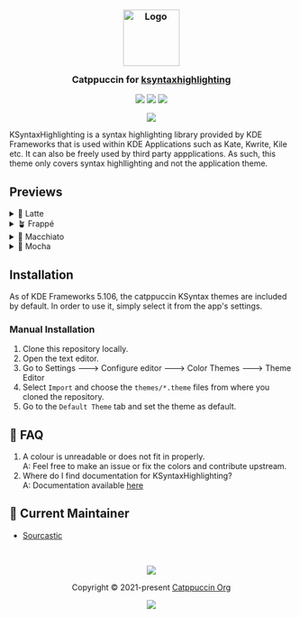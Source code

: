 <h3 align="center">
	<img src="https://raw.githubusercontent.com/catppuccin/catppuccin/main/assets/logos/exports/1544x1544_circle.png" width="100" alt="Logo"/><br/>
	<img src="https://raw.githubusercontent.com/catppuccin/catppuccin/main/assets/misc/transparent.png" height="30" width="0px"/>
	Catppuccin for <a href="https://invent.kde.org/frameworks/syntax-highlighting#introduction">ksyntaxhighlighting</a>
	<img src="https://raw.githubusercontent.com/catppuccin/catppuccin/main/assets/misc/transparent.png" height="30" width="0px"/>
</h3>

<p align="center">
	<a href="https://github.com/catppuccin/ksyntaxhighlighting/stargazers"><img src="https://img.shields.io/github/stars/catppuccin/ksyntaxhighlighting?colorA=363a4f&colorB=b7bdf8&style=for-the-badge"></a>
	<a href="https://github.com/catppuccin/ksyntaxhighlighting/issues"><img src="https://img.shields.io/github/issues/catppuccin/ksyntaxhighlighting?colorA=363a4f&colorB=f5a97f&style=for-the-badge"></a>
	<a href="https://github.com/catppuccin/ksyntaxhighlighting/contributors"><img src="https://img.shields.io/github/contributors/catppuccin/ksyntaxhighlighting?colorA=363a4f&colorB=a6da95&style=for-the-badge"></a>
</p>

<p align="center">
	<img 
src="https://raw.githubusercontent.com/catppuccin/ksyntaxhighlighting/main/assets/preview.webp"/>
</p>

  
KSyntaxHighlighting is a syntax highlighting library provided by KDE Frameworks that is used within KDE Applications such as Kate, Kwrite, Kile etc. It can also be freely used by third party appplications. As such, this theme only covers syntax highllighting and not the application theme.
   


## Previews

<details>
<summary>🌻 Latte</summary>
<img src="https://raw.githubusercontent.com/catppuccin/ksyntaxhighlighting/main/assets/latte.webp"/>
</details>
<details>
<summary>🪴 Frappé</summary>
<img src="https://raw.githubusercontent.com/catppuccin/ksyntaxhighlighting/main/assets/frappe.webp"/>
</details>
<details>
<summary>🌺 Macchiato</summary>
<img src="https://raw.githubusercontent.com/catppuccin/ksyntaxhighlighting/main/assets/macchiato.webp"/>
</details>
<details>
<summary>🌿 Mocha</summary>
<img src="https://raw.githubusercontent.com/catppuccin/ksyntaxhighlighting/main/assets/mocha.webp"/>
</details>

## Installation

As of KDE Frameworks 5.106, the catppuccin KSyntax themes are included by default. In order to use it, simply select it from the app's settings.

### Manual Installation

1. Clone this repository locally.
2. Open the text editor.
3. Go to Settings ---> Configure editor ---> Color Themes ---> Theme Editor
4. Select `Import` and choose the `themes/*.theme` files from where you cloned the repository.
5. Go to the `Default Theme` tab and set the theme as default.  

## 🙋 FAQ

1. A colour is unreadable or does not fit in properly.    
A: Feel free to make an issue or fix the colors and contribute upstream.
2. Where do I find documentation for KSyntaxHighlighting?   
A: Documentation available [here](https://docs.kde.org/stable5/en/kate/katepart/color-themes.html)
   
## 💝 Current Maintainer

- [Sourcastic](https://github.com/Sourcastic)

&nbsp;

<p align="center">
	<img src="https://raw.githubusercontent.com/catppuccin/catppuccin/main/assets/footers/gray0_ctp_on_line.svg?sanitize=true" />
</p>

<p align="center">
	Copyright &copy; 2021-present <a href="https://github.com/catppuccin" target="_blank">Catppuccin Org</a>
</p>

<p align="center">
	<a href="https://github.com/catppuccin/catppuccin/blob/main/LICENSE"><img src="https://img.shields.io/static/v1.svg?style=for-the-badge&label=License&message=MIT&logoColor=d9e0ee&colorA=363a4f&colorB=b7bdf8"/></a>
</p>
